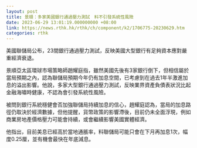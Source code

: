 ```yaml
---
layout: post
title: 景順：多家美國銀行通過壓力測試　料不引發系統性風險
date: 2023-06-29 13:01:19.000000000 +08:00
link: https://news.rthk.hk/rthk/ch/component/k2/1706775-20230629.htm
categories: rthk
---
```


美國聯儲局公布，23間銀行通過壓力測試，反映美國大型銀行有足夠資本應對嚴重經濟衰退。

景順亞太區環球市場策略師趙耀庭指，雖然美國先後有3家銀行倒下，但相信屬於當局預期之內，認為聯儲局預期今年仍有加息空間，已考慮到在過去1年半激進加息的溢出影響。他說，多家大型銀行通過壓力測試，反映業界資產負債表狀況比起金融海嘯時健康，不認為會引發系統性風險。

被問到銀行系統穩健會否加強聯儲局持續加息的信心，趙耀庭認為，當局的加息路徑仍取決於經濟數據，但他提醒，貨幣政策的影響滯後，目前仍未全面浮現，例如商業房地產價格壓力可能會持續，或會繼續影響美國實體經濟。

他指出，目前美息已經高於當地通脹率，料聯儲局可能只會在下月再加息1次，幅度0.25厘，並有機會最快在年底減息。
